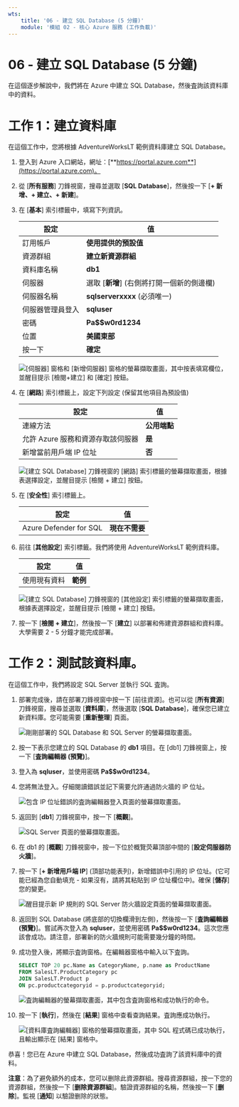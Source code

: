 ```yaml
---
wts:
    title: '06 - 建立 SQL Database (5 分鐘)'
    module: '模組 02 - 核心 Azure 服務 (工作負載)'
---
```


# 06 - 建立 SQL Database (5 分鐘)

在這個逐步解說中，我們將在 Azure 中建立 SQL Database，然後査詢該資料庫中的資料。

# 工作 1：建立資料庫 

在這個工作中，您將根據 AdventureWorksLT 範例資料庫建立 SQL Database。 

1. 登入到 Azure 入口網站，網址：[**https://portal.azure.com**](https://portal.azure.com)。

2. 從 [**所有服務**] 刀鋒視窗，搜尋並選取 [**SQL Database**]，然後按一下 [**+ 新增、+ 建立、+ 新建**]。 

3. 在 [**基本**] 索引標籤中，填寫下列資訊。  

    | 設定 | 值 | 
    | --- | --- |
    | 訂用帳戶 | **使用提供的預設值** |
    | 資源群組 | **建立新資源群組** |
    | 資料庫名稱| **db1** | 
    | 伺服器 | 選取 [**新增**] (右側將打開一個新的側邊欄)|
    | 伺服器名稱 | **sqlserverxxxx** (必須唯一) | 
    | 伺服器管理員登入 | **sqluser** |
    | 密碼 | **Pa$$w0rd1234** |
    | 位置 | **美國東部** |
    | 按一下  | **確定** |

   ![[伺服器] 窗格和 [新增伺服器] 窗格的螢幕擷取畫面，其中按表填寫欄位，並醒目提示 [檢閱+建立] 和 [確定] 按鈕。](../images/0501.png)

4. 在 [**網路**] 索引標籤上，設定下列設定 (保留其他項目為預設值) 

    | 設定 | 值 | 
    | --- | --- |
    | 連線方法 | **公用端點** |    
    | 允許 Azure 服務和資源存取該伺服器 | **是** |
    | 新增當前用戶端 IP 位址 | **否** |
    
   ![[建立 SQL Database] 刀鋒視窗的 [網路] 索引標籤的螢幕擷取畫面，根據表選擇設定，並醒目提示 [檢閱 + 建立] 按鈕。](../images/0501b.png)

5. 在 [**安全性**] 索引標籤上。 

    | 設定 | 值 | 
    | --- | --- |
    | Azure Defender for SQL| **現在不需要** |
    
6. 前往 [**其他設定**] 索引標籤。我們將使用 AdventureWorksLT 範例資料庫。

    | 設定 | 值 | 
    | --- | --- |
    | 使用現有資料 | **範例** |

    ![[建立 SQL Database] 刀鋒視窗的 [其他設定] 索引標籤的螢幕擷取畫面，根據表選擇設定，並醒目提示 [檢閱 + 建立] 按鈕。](../images/0501c.png)

7. 按一下 [**檢閱 + 建立**]，然後按一下 [**建立**] 以部署和佈建資源群組和資料庫。大學需要 2 - 5 分鐘才能完成部署。


# 工作 2：測試該資料庫。

在這個工作中，我們將設定 SQL Server 並執行 SQL 査詢。 

1. 部署完成後，請在部署刀鋒視窗中按一下 [前往資源]。也可以從 [**所有資源**] 刀鋒視窗，搜尋並選取 [**資料庫**]，然後選取 [**SQL Database**]，確保您已建立新資料庫。您可能需要 [**重新整理**] 頁面。

    ![剛剛部署的 SQL Database 和 SQL Server 的螢幕擷取畫面。](../images/0502.png)

2. 按一下表示您建立的 SQL Database 的 **db1** 項目。在 [db1] 刀鋒視窗上，按一下 [**査詢編輯器 (預覽)**]。

3. 登入為 **sqluser**，並使用密碼 **Pa$$w0rd1234**。

4. 您將無法登入。仔細閱讀錯誤並記下需要允許通過防火牆的 IP 位址。 

    ![包含 IP 位址錯誤的査詢編輯器登入頁面的螢幕擷取畫面。](../images/0503.png)

5. 返回到 [**db1**] 刀鋒視窗中，按一下 [**概觀**]。 

    ![SQL Server 頁面的螢幕擷取畫面。](../images/0504.png)

6. 在 db1 的 [**概觀**] 刀鋒視窗中，按一下位於概覽荧幕頂部中間的 [**設定伺服器防火牆**]。

7. 按一下 [**+ 新增用戶端 IP**] (頂部功能表列)，新增錯誤中引用的 IP 位址。(它可能已經為您自動填充 - 如果沒有，請將其粘貼到 IP 位址欄位中)。確保 [**儲存**] 您的變更。 

    ![醒目提示新 IP 規則的 SQL Server 防火牆設定頁面的螢幕擷取畫面。](../images/0506.png)

8. 返回到 SQL Database (將底部的切換欄滑到左側)，然後按一下 [**査詢編輯器 (預覽)**]。嘗試再次登入為 **sqluser**，並使用密碼 **Pa$$w0rd1234**。這次您應該會成功。請注意，部署新的防火牆規則可能需要幾分鐘的時間。 

9. 成功登入後，將顯示査詢窗格。在編輯器窗格中輸入以下査詢。 

    ```SQL
    SELECT TOP 20 pc.Name as CategoryName, p.name as ProductName
    FROM SalesLT.ProductCategory pc
    JOIN SalesLT.Product p
    ON pc.productcategoryid = p.productcategoryid;
    ```

    ![査詢編輯器的螢幕擷取畫面，其中包含査詢窗格和成功執行的命令。](../images/0507.png)

10. 按一下 [**執行**]，然後在 [**結果**] 窗格中查看查詢結果。査詢應成功執行。

    ![[資料庫査詢編輯器] 窗格的螢幕擷取畫面，其中 SQL 程式碼已成功執行，且輸出顯示在 [結果] 窗格中。](../images/0508.png)

恭喜！您已在 Azure 中建立 SQL Database，然後成功査詢了該資料庫中的資料。

**注意**：為了避免額外的成本，您可以删除此資源群組。搜尋資源群組，按一下您的資源群組，然後按一下 [**删除資源群組**]。驗證資源群組的名稱，然後按一下 [**删除**]。監視 [**通知**] 以驗證删除的狀態。
